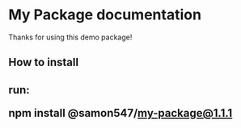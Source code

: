 <h1> My Package documentation </h1>

<p> Thanks for using this demo package! </p>

<h2> How to install <h2>

run:

npm install @samon547/my-package@1.1.1